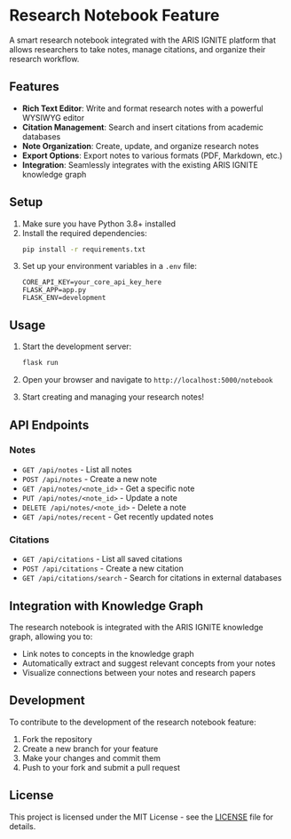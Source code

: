 # Research Notebook Feature

A smart research notebook integrated with the ARIS IGNITE platform that allows researchers to take notes, manage citations, and organize their research workflow.

## Features

- **Rich Text Editor**: Write and format research notes with a powerful WYSIWYG editor
- **Citation Management**: Search and insert citations from academic databases
- **Note Organization**: Create, update, and organize research notes
- **Export Options**: Export notes to various formats (PDF, Markdown, etc.)
- **Integration**: Seamlessly integrates with the existing ARIS IGNITE knowledge graph

## Setup

1. Make sure you have Python 3.8+ installed
2. Install the required dependencies:
   ```bash
   pip install -r requirements.txt
   ```
3. Set up your environment variables in a `.env` file:
   ```
   CORE_API_KEY=your_core_api_key_here
   FLASK_APP=app.py
   FLASK_ENV=development
   ```

## Usage

1. Start the development server:
   ```bash
   flask run
   ```

2. Open your browser and navigate to `http://localhost:5000/notebook`

3. Start creating and managing your research notes!

## API Endpoints

### Notes

- `GET /api/notes` - List all notes
- `POST /api/notes` - Create a new note
- `GET /api/notes/<note_id>` - Get a specific note
- `PUT /api/notes/<note_id>` - Update a note
- `DELETE /api/notes/<note_id>` - Delete a note
- `GET /api/notes/recent` - Get recently updated notes

### Citations

- `GET /api/citations` - List all saved citations
- `POST /api/citations` - Create a new citation
- `GET /api/citations/search` - Search for citations in external databases

## Integration with Knowledge Graph

The research notebook is integrated with the ARIS IGNITE knowledge graph, allowing you to:

- Link notes to concepts in the knowledge graph
- Automatically extract and suggest relevant concepts from your notes
- Visualize connections between your notes and research papers

## Development

To contribute to the development of the research notebook feature:

1. Fork the repository
2. Create a new branch for your feature
3. Make your changes and commit them
4. Push to your fork and submit a pull request

## License

This project is licensed under the MIT License - see the [LICENSE](LICENSE) file for details.

